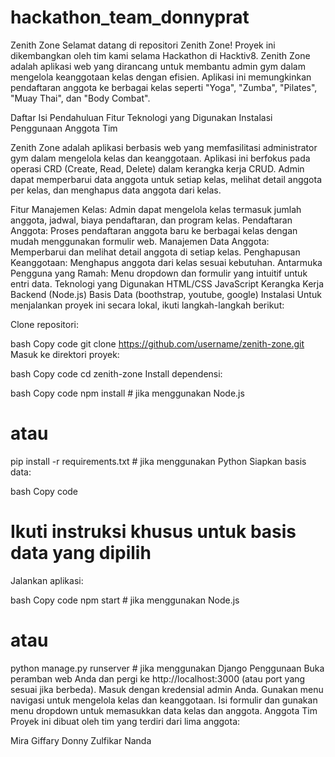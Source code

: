 # hackathon_team_donnyprat

Zenith Zone
Selamat datang di repositori Zenith Zone! Proyek ini dikembangkan oleh tim kami selama Hackathon di Hacktiv8. Zenith Zone adalah aplikasi web yang dirancang untuk membantu admin gym dalam mengelola keanggotaan kelas dengan efisien. Aplikasi ini memungkinkan pendaftaran anggota ke berbagai kelas seperti "Yoga", "Zumba", "Pilates", "Muay Thai", dan "Body Combat".

Daftar Isi
Pendahuluan
Fitur
Teknologi yang Digunakan
Instalasi
Penggunaan
Anggota Tim

Zenith Zone adalah aplikasi berbasis web yang memfasilitasi administrator gym dalam mengelola kelas dan keanggotaan. Aplikasi ini berfokus pada operasi CRD (Create, Read, Delete) dalam kerangka kerja CRUD. Admin dapat memperbarui data anggota untuk setiap kelas, melihat detail anggota per kelas, dan menghapus data anggota dari kelas.

Fitur
Manajemen Kelas: Admin dapat mengelola kelas termasuk jumlah anggota, jadwal, biaya pendaftaran, dan program kelas.
Pendaftaran Anggota: Proses pendaftaran anggota baru ke berbagai kelas dengan mudah menggunakan formulir web.
Manajemen Data Anggota: Memperbarui dan melihat detail anggota di setiap kelas.
Penghapusan Keanggotaan: Menghapus anggota dari kelas sesuai kebutuhan.
Antarmuka Pengguna yang Ramah: Menu dropdown dan formulir yang intuitif untuk entri data.
Teknologi yang Digunakan
HTML/CSS
JavaScript
Kerangka Kerja Backend (Node.js)
Basis Data (boothstrap, youtube, google)
Instalasi
Untuk menjalankan proyek ini secara lokal, ikuti langkah-langkah berikut:

Clone repositori:

bash
Copy code
git clone https://github.com/username/zenith-zone.git
Masuk ke direktori proyek:

bash
Copy code
cd zenith-zone
Install dependensi:

bash
Copy code
npm install  # jika menggunakan Node.js
# atau
pip install -r requirements.txt  # jika menggunakan Python
Siapkan basis data:

bash
Copy code
# Ikuti instruksi khusus untuk basis data yang dipilih
Jalankan aplikasi:

bash
Copy code
npm start  # jika menggunakan Node.js
# atau
python manage.py runserver  # jika menggunakan Django
Penggunaan
Buka peramban web Anda dan pergi ke http://localhost:3000 (atau port yang sesuai jika berbeda).
Masuk dengan kredensial admin Anda.
Gunakan menu navigasi untuk mengelola kelas dan keanggotaan.
Isi formulir dan gunakan menu dropdown untuk memasukkan data kelas dan anggota.
Anggota Tim
Proyek ini dibuat oleh tim yang terdiri dari lima anggota:

Mira
Giffary
Donny
Zulfikar
Nanda
